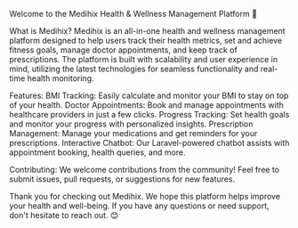 Welcome to the Medihix Health & Wellness Management Platform  🎉


What is Medihix?
Medihix is an all-in-one health and wellness management platform designed to help users track their health metrics, set and achieve fitness goals, manage doctor appointments, and keep track of prescriptions. The platform is built with scalability and user experience in mind, utilizing the latest technologies for seamless functionality and real-time health monitoring.

Features:
BMI Tracking: Easily calculate and monitor your BMI to stay on top of your health.
Doctor Appointments: Book and manage appointments with healthcare providers in just a few clicks.
Progress Tracking: Set health goals and monitor your progress with personalized insights.
Prescription Management: Manage your medications and get reminders for your prescriptions.
Interactive Chatbot: Our Laravel-powered chatbot assists with appointment booking, health queries, and more.


Contributing:
We welcome contributions from the community! Feel free to submit issues, pull requests, or suggestions for new features.

Thank you for checking out Medihix. We hope this platform helps improve your health and well-being. If you have any questions or need support, don't hesitate to reach out. 😊
